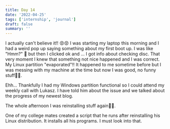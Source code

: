 ```yaml
---
title: Day 14
date: '2022-04-25'
tags: ['internship', 'journal']
draft: false
summary: ''
---
```


I actually can't believe it!! 😡😡 I was starting my laptop this morning and I had a weird pop up saying something about my first boot up. I was like "Hmm?" 🤔 but then I clicked ok and ... I got info about checking disc. That very moment I knew that something not nice happened and I was correct. My Linux partition "evaporated"!! It happened to me sometime before but I was messing with my machine at the time but now I was good, no funny stuff🤷‍♂️.

Ehh... Thankfully I had my Windows partition functional so I could attend my weekly call with Lukasz. I have told him about the issue and we talked about the progress of my newest blog.

The whole afternoon I was reinstalling stuff again🤬🤬.

One of my college mates created a script that he runs after reinstalling his Linux distribution. It installs all his programs. I must look into that.
